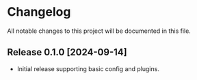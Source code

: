# Changelog

All notable changes to this project will be documented in this file.

## Release 0.1.0 [2024-09-14]

 - Initial release supporting basic config and plugins.
